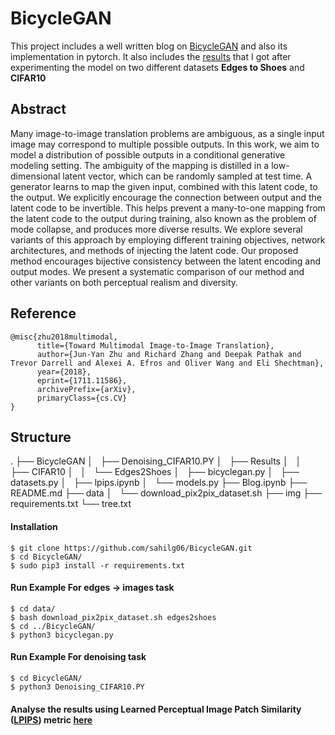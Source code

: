 # BicycleGAN
This project includes a well written blog on [BicycleGAN](/Blog.ipynb) and also its implementation in pytorch. It also includes the [results](BicycleGAN/Results/
) that I got after experimenting the model on two different datasets **Edges to Shoes** and **CIFAR10**

## Abstract
Many image-to-image translation problems are ambiguous, as a single input image may correspond to multiple possible outputs. In this work, we aim to model a distribution of possible outputs in a conditional generative modeling setting. The ambiguity of the mapping is distilled in a low-dimensional latent vector, which can be randomly sampled at test time. A generator learns to map the given input, combined with this latent code, to the output. We explicitly encourage the connection between output and the latent code to be invertible. This helps prevent a many-to-one mapping from the latent code to the output during training, also known as the problem of mode collapse, and produces more diverse results. We explore several variants of this approach by employing different training objectives, network architectures, and methods of injecting the latent code. Our proposed method encourages bijective consistency between the latent encoding and output modes. We present a systematic comparison of our method and other variants on both perceptual realism and diversity.

## Reference

```
@misc{zhu2018multimodal,
      title={Toward Multimodal Image-to-Image Translation}, 
      author={Jun-Yan Zhu and Richard Zhang and Deepak Pathak and Trevor Darrell and Alexei A. Efros and Oliver Wang and Eli Shechtman},
      year={2018},
      eprint={1711.11586},
      archivePrefix={arXiv},
      primaryClass={cs.CV}
}
```

## Structure
.
├── BicycleGAN
│   ├── Denoising_CIFAR10.PY
│   ├── Results
│   │   ├── CIFAR10
│   │   └── Edges2Shoes
│   ├── bicyclegan.py
│   ├── datasets.py
│   ├── lpips.ipynb
│   └── models.py
├── Blog.ipynb
├── README.md
├── data
│   └── download_pix2pix_dataset.sh
├── img
├── requirements.txt
└── tree.txt

#### Installation
    $ git clone https://github.com/sahilg06/BicycleGAN.git
    $ cd BicycleGAN/
    $ sudo pip3 install -r requirements.txt
    
    
#### Run Example For  edges → images task
```
$ cd data/
$ bash download_pix2pix_dataset.sh edges2shoes
$ cd ../BicycleGAN/
$ python3 bicyclegan.py
```

#### Run Example For denoising task
```
$ cd BicycleGAN/
$ python3 Denoising_CIFAR10.PY
```
#### Analyse the results using Learned Perceptual Image Patch Similarity ([LPIPS](https://github.com/richzhang/PerceptualSimilarity)) metric [here](/BicycleGAN/lpips.ipynb)
